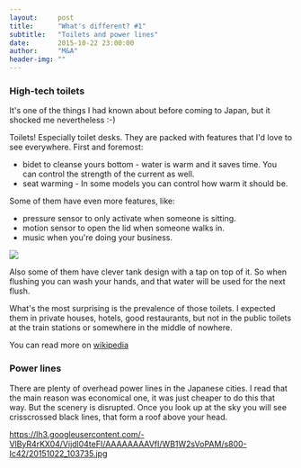 ```yaml
---
layout:     post
title:      "What's different? #1"
subtitle:   "Toilets and power lines"
date:       2015-10-22 23:00:00
author:     "M&A"
header-img: ""
---
```


### High-tech toilets

It's one of the things I had known about before coming to Japan, but it shocked me nevertheless :-)

Toilets! Especially toilet desks. They are packed with features that I'd love to see everywhere. First and foremost:

- bidet to cleanse yours bottom - water is warm and it saves time. You can control the strength of the current as well.
- seat warming - In some models you can control how warm it should be.

Some of them have even more features, like:

- pressure sensor to only activate when someone is sitting.
- motion sensor to open the lid when someone walks in.
- music when you're doing your business.

![](https://lh3.googleusercontent.com/-Y3PCvGVG-nM/Vijdl36Ju8I/AAAAAAAAVfI/AcQua-XI4bY/s800-Ic42/20151021_211623.jpg)

Also some of them have clever tank design with a tap on top of it.
So when flushing you can wash your hands, and that water will be used for the next flush.

What's the most surprising is the prevalence of those toilets. I expected them in private houses, hotels, good restaurants, but not in the public toilets at the train stations or somewhere in the middle of nowhere.

You can read more on [wikipedia](https://en.wikipedia.org/wiki/Toilets_in_Japan)

### Power lines

There are plenty of overhead power lines in the Japanese cities. I read that the main reason was economical one, it was just cheaper to do this that way.
But the scenery is disrupted. Once you look up at the sky you will see crisscrossed black lines, that form a roof above your head.

https://lh3.googleusercontent.com/-VlByR4rKX04/Vijdl04teFI/AAAAAAAAVfI/WB1W2sVoPAM/s800-Ic42/20151022_103735.jpg
